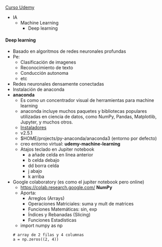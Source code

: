 [Curso Udemy](https://www.udemy.com/course/deep-learning-desde-cero-en-python/learn/lecture/23711342#overview)

- IA
  - Machine Learning
    - Deep learning

#### Deep learning
- Basado en algoritmos de redes neuronales profundas
- Pe: 
  - Clasificación de imagenes
  - Reconocimiento de texto
  - Conducción autonoma
  - etc
- Redes neuronales densamente conectadas
- Instalación de anaconda
- **anaconda**
  - Es como un concentrador visual de herramientas para machine learning
  - anaconda incluye muchos paquetes y bibliotecas populares utilizadas en ciencia de datos, como NumPy, Pandas, Matplotlib, Jupyter, y muchos otros. 
  - [Instaladores](https://www.anaconda.com/download)
  - v2.5.1 
  - $HOME/projects/py-anaconda/anaconda3 (entorno por defecto)
  - creo entorno virtual: **udemy-machine-learning**
  - Atajos teclado en Jupiter notebook
    - a añade celda en linea anterior
    - b celda debajo
    - dd borra celda
    - j abajo
    - k arriba
- Google colaboratory (es como el jupiter notebook pero online)
  -  https://colab.research.google.com/
**NumPy**
  - Aporta:
    - Arreglos (Arrays)
    - Operaciones Matriciales: suma y mult de matrices
    - Funciones Matemáticas: sin, exp
    - Índices y Rebanadas (Slicing)
    - Funciones Estadísticas
  - import numpy as np
  ```numpy
  # array de 2 filas y 4 columnas
  a = np.zeros((2, 4))
  ```
